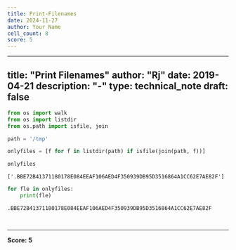```yaml
---
title: Print-Filenames
date: 2024-11-27
author: Your Name
cell_count: 8
score: 5
---
```


---
title: "Print Filenames"
author: "Rj"
date: 2019-04-21
description: "-"
type: technical_note
draft: false
---

```python
from os import walk
from os import listdir
from os.path import isfile, join
```


```python
path = '/tmp'
```


```python
onlyfiles = [f for f in listdir(path) if isfile(join(path, f))]
```


```python
onlyfiles
```




    ['.BBE72B41371180178E084EEAF106AED4F350939DB95D3516864A1CC62E7AE82F']




```python
for fle in onlyfiles:
    print(fle)
```

    .BBE72B41371180178E084EEAF106AED4F350939DB95D3516864A1CC62E7AE82F



```python

```


```python

```


---
**Score: 5**